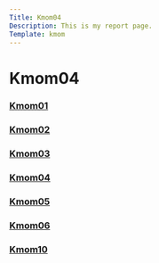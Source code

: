 ```yaml
---
Title: Kmom04
Description: This is my report page.
Template: kmom
---
```


 Kmom04
==========================

<div class="kmom-links">
 <a href="Kmom01"><h3>Kmom01</h3>

 <a href="Kmom02"><h3>Kmom02</h3>

 <a href="Kmom03"><h3>Kmom03</h3>

 <a href="Kmom04"><h3>Kmom04</h3>

 <a href="Kmom05"><h3>Kmom05</h3>

 <a href="Kmom06"><h3>Kmom06</h3>

 <a href="Kmom10"><h3>Kmom10</h3>
</div>


<div class="kmom-text">












</div>
